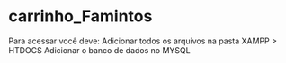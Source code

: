 # carrinho_Famintos

Para acessar você deve:
Adicionar todos os arquivos na pasta XAMPP > HTDOCS
Adicionar o banco de dados no MYSQL

